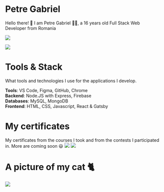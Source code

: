 # Petre Gabriel
Hello there! 👋 I am Petre Gabriel 👨‍💻, a 16 years old Full Stack Web Developer from Romania

[![](https://i.imgur.com/0VxjtpP.png)](https://petregabriel.ro "![](https://i.imgur.com/0VxjtpP.png)")

![](https://img.shields.io/badge/Finished%20Projects-10-success)

# Tools & Stack
What tools and technologies I use for the applications I develop.

**Tools**: VS Code, Figma, GitHub, Chrome  
**Backend**: Node.JS with Express, Firebase  
**Databases**: MySQL, MongoDB  
**Frontend**: HTML, CSS, Javascript, React & Gatsby  

# My certificates
My certificates from the courses I took and from the contests I participated in. More are coming soon 😃
![](https://i.imgur.com/QjXDpo4.jpg)
![](https://i.imgur.com/i5e9m74.png)


# A picture of my cat 🐈
![](https://i.imgur.com/dCYVuEp.jpg)
